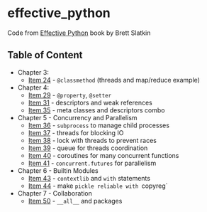# effective\_python

Code from [Effective Python][1] book by Brett Slatkin

## Table of Content

- Chapter 3:
  - [Item 24](chapter3/item_24.py) - `@classmethod` (threads and map/reduce example)
- Chapter 4:
  - [Item 29](chapter4/item_29.py) - `@property`, `@setter`
  - [Item 31](chapter4/item_31.py) - descriptors and weak references
  - [Item 35](chapter4/item_35.py) - meta classes and descriptors combo
- Chapter 5 - Concurrency and Parallelism
  - [Item 36](chapter5/item_36.py) - `subprocess` to manage child processes
  - [Item 37](chapter5/item_37.py) - threads for blocking IO
  - [Item 38](chapter5/item_38.py) - lock with threads to prevent races
  - [Item 39](chapter5/item_39.py) - queue for threads coordination
  - [Item 40](chapter5/item_40.py) - coroutines for many concurrent functions
  - [Item 41](chapter5/item_41.py) - `concurrent.futures` for parallelism
- Chapter 6 - Builtin Modules
  - [Item 43](chapter6/item_43.py) - `contextlib` and `with` statements
  - [Item 44](chapter6/item_44.py) - make `pickle reliable with `copyreg`
- Chapter 7 - Collaboration
  - [Item 50](chapter7/) - `__all__` and packages

 [1]: https://www.amazon.com/Effective-Python-Specific-Software-Development/dp/0134034287/189-6025887-2775825
